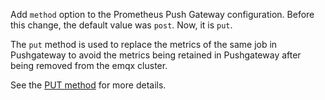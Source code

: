 Add `method` option to the Prometheus Push Gateway configuration. Before this change, the default value was `post`. Now, it is `put`.

The `put` method is used to replace the metrics of the same job in Pushgateway to avoid the metrics being retained in Pushgateway after being removed from the emqx cluster.

See the [PUT method](https://github.com/prometheus/pushgateway?tab=readme-ov-file#put-method) for more details.

